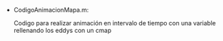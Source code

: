 - CodigoAnimacionMapa.m:
  
  Codigo para realizar animación en intervalo de tiempo con una variable rellenando los eddys con
  un cmap
  
